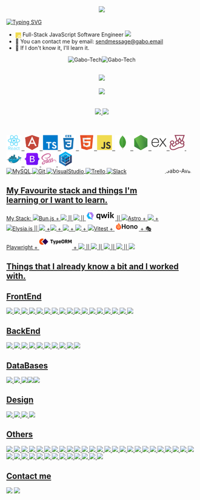 <div id="header" align="center">
  <img src="https://media.giphy.com/media/RN8FdaB6T1bkkI5n4I/giphy.gif" width="100"/>
</div>

[![Typing SVG](https://readme-typing-svg.demolab.com/?lines=Hi+there!;I'm+Gabriel!+👋)](https://git.io/typing-svg)


- <img align="center" alt="Rafa-Js" height="15" width="15" src="https://raw.githubusercontent.com/devicons/devicon/master/icons/javascript/javascript-plain.svg"> Full-Stack JavaScript Software Engineer <img src="https://media.giphy.com/media/WUlplcMpOCEmTGBtBW/giphy.gif" width="30">
- 📩 You can contact me by email: sendmessage@gabo.email
- 🤗 If I don't know it, I'll learn it. 
<p align="center"> <img src="https://badges.pufler.dev/repos/Gabo-Tech" alt="Gabo-Tech" /><img src="https://komarev.com/ghpvc/?username=Gabo-Tech " alt="Gabo-Tech" /> </p>

<div align="center">
  <a href="https://github.com/Gabo-Tech"></a><br>
  <img height="165em" src="https://github-readme-stats.vercel.app/api?username=Gabo-Tech&show_icons=true&bg_color=DEG,000000,17b900&border_radius=20&title_color=ffffff&text_color=ffffff&icon_color=249f89&include_all_commits=true&count_private=true"/><br><br>
  <img height="226em" src="https://github-readme-stats.vercel.app/api/top-langs/?username=Gabo-Tech&layout=compact&langs_count=8&bg_color=DEG,000000,17b900&border_radius=20&title_color=ffffff&text_color=ffffff&icon_color=249f89"/>
</div><br><br>
  <div align="center">
  <a href="https://github.com/Gabo-Tech">
  <img height="300em"  src="https://wakatime.com/share/@3820edef-161f-4e1e-ae66-f24e2cd7d16a/2f236fa0-40d5-4f7e-9be0-e6ea43eff3dd.svg"/>
  <img height="300em" src="https://wakatime.com/share/@3820edef-161f-4e1e-ae66-f24e2cd7d16a/7c4a24e6-a376-41bd-8c0d-647dc96041f4.svg"/>
</div><br><br>

</div>
<div style="display: inline_block"><br>
 <img src="https://github.com/devicons/devicon/blob/master/icons/react/react-original-wordmark.svg" title="React" alt="React" width="40" height="40"/>&nbsp;  
   <img src="https://github.com/devicons/devicon/blob/master/icons/angularjs/angularjs-plain.svg" title="Angular" alt="Angular" width="40" height="40"/>&nbsp;
     <img src="https://github.com/devicons/devicon/blob/master/icons/typescript/typescript-plain.svg" title="Angular" alt="Angular" width="40" height="40"/>&nbsp;
  <img src="https://github.com/devicons/devicon/blob/master/icons/css3/css3-plain-wordmark.svg"  title="CSS3" alt="CSS" width="40" height="40"/>&nbsp;
  <img src="https://github.com/devicons/devicon/blob/master/icons/html5/html5-original.svg" title="HTML5" alt="HTML" width="40" height="40"/>&nbsp;
  <img src="https://github.com/devicons/devicon/blob/master/icons/javascript/javascript-original.svg" title="JavaScript" alt="JavaScript" width="40" height="40"/>&nbsp;
  <img src="https://github.com/devicons/devicon/blob/master/icons/mongodb/mongodb-original.svg" title="MongoDB" alt="MongoDB" width="40" height="40"/>&nbsp;
  <img src="https://github.com/devicons/devicon/blob/master/icons/nodejs/nodejs-original.svg" title="NodeJS" alt="NodeJS" width="40" height="40"/>&nbsp;
  <img src="https://github.com/devicons/devicon/blob/master/icons/express/express-original.svg" title="Express" alt="Express" width="40" height="40"/>&nbsp;
  <img src="https://github.com/devicons/devicon/blob/master/icons/jest/jest-plain.svg" title="Jest" alt="Jest" width="40" height="40"/>&nbsp;
  <img src="https://github.com/devicons/devicon/blob/master/icons/docker/docker-original.svg" title="Docker" alt="Docker" width="40" height="40"/>&nbsp;
  <img src="https://github.com/devicons/devicon/blob/master/icons/bootstrap/bootstrap-original.svg" title="Bootstrap" **alt="Bootstrap" width="40" height="40"/>
  <img src="https://github.com/devicons/devicon/blob/master/icons/sass/sass-original.svg" title="Sass" **alt="Sass" width="40" height="40"/>
  <img src="https://github.com/devicons/devicon/blob/master/icons/sequelize/sequelize-original.svg" title="Sequelize" **alt="Sequelize" width="40" height="40"/>
  
  <br/>
  
  <img align="center" alt="MySQL" height="40" width="50" src="https://pngimg.com/uploads/mysql/mysql_PNG24.png">
  <img align="center" alt="Git" height="40" width="40" src="https://cdn.jsdelivr.net/gh/devicons/devicon/icons/git/git-original.svg">
  <img align="center" alt="VisualStudio" height="40" width="40" src="https://user-images.githubusercontent.com/674621/71187801-14e60a80-2280-11ea-94c9-e56576f76baf.png">
  <img align="center" alt="Trello" height="40" width="40" src="https://cdn.jsdelivr.net/gh/devicons/devicon/icons/trello/trello-plain.svg">
  <img align="center" alt="Slack" height="40" width="40" src="https://cdn.jsdelivr.net/gh/devicons/devicon/icons/slack/slack-original.svg">
  <img align="right" alt="Gabo-Avatar" height="150" style="border-radius:60px;" src='https://avataaars.io/?avatarStyle=Transparent&topType=ShortHairShortWaved&accessoriesType=Blank&hairColor=Blonde&clotheType=Hoodie&clotheColor=Gray&eyeType=Default&eyebrowType=RaisedExcitedNatural&mouthType=Twinkle&skinColor=Light'
/>
</div>
<h2>My Favourite stack and things I'm learning or I want to learn.</h2>
<div>
My Stack: <img height="24px" src="https://user-images.githubusercontent.com/709451/182802334-d9c42afe-f35d-4a7b-86ea-9985f73f20c3.png">Bun.js    +    <img height="24px" src="https://img.shields.io/badge/SolidJS-2c4f7c?style=for-the-badge&logo=solid&logoColor=c8c9cb">    ||    <img height="24px" src="https://solito.dev/img/solito.svg">    ||    <img height="24px" src="https://raw.githubusercontent.com/BuilderIO/qwik/main/.github/assets/qwik-logo.svg">     ||    <img height="24px" src="https://github.com/withastro/astro/blob/main/assets/social/avatar.png?raw=true">Astro    +    <img height="24px" src="https://crawlee.dev/img/crawlee-dark.svg">     +    <img height="24px" src="https://elysiajs.com/assets/elysia.svg">Elysia.js    ||    <img height="24px" src="https://drogon.org/images/drogon-concise-white.png">    +<img height="24px" src="https://img.shields.io/badge/tauri-%2324C8DB.svg?style=for-the-badge&logo=tauri&logoColor=%23FFFFFF">    +    <img height="24px" src="https://user-images.githubusercontent.com/236501/105104854-e5e42e80-5a67-11eb-8cb8-46fccb079062.png">    +    <img height="24px" src="https://img.shields.io/badge/vite-%23646CFF.svg?style=for-the-badge&logo=vite&logoColor=white">    +    <img height="24px" src="https://user-images.githubusercontent.com/11247099/145112184-a9ff6727-661c-439d-9ada-963124a281f7.png">Vitest    +    <img height="24px" src="https://raw.githubusercontent.com/honojs/hono/main/docs/images/hono-title.png">    +    🎭 Playwright    +    <img height="40px" src="https://github.com/typeorm/typeorm/raw/master/resources/logo_big.png">    +    <img height="24px" src="https://img.shields.io/badge/cassandra-%231287B1.svg?style=for-the-badge&logo=apache-cassandra&logoColor=white">    ||    <img height="24px" src="https://img.shields.io/badge/MariaDB-003545?style=for-the-badge&logo=mariadb&logoColor=white">    ||    <img height="24px" src="https://img.shields.io/badge/MongoDB-%234ea94b.svg?style=for-the-badge&logo=mongodb&logoColor=white">    ||     <img height="24px" src="https://img.shields.io/badge/SurrealDB-FF00A0?style=for-the-badge&logo=surrealdb&logoColor=white"> ||     <img height="24px" src="https://supabase.com/_next/image?url=%2F_next%2Fstatic%2Fmedia%2Fsupabase-logo-wordmark--dark.53d797e9.png&w=128&q=75">
</div>
<h2>Things that I already know a bit and I worked with.</h2>
<h2>FrontEnd</h2>
<div>
  <img height="24px" src="https://img.shields.io/badge/html5-%23E34F26.svg?style=for-the-badge&logo=html5&logoColor=white">
  <img height="24px" src="https://img.shields.io/badge/css3-%231572B6.svg?style=for-the-badge&logo=css3&logoColor=white">
  <img height="24px" src="https://img.shields.io/badge/bootstrap-%23563D7C.svg?style=for-the-badge&logo=bootstrap&logoColor=white">
   <img height="24px" src="https://img.shields.io/badge/-AntDesign-%230170FE?style=for-the-badge&logo=ant-design&logoColor=white">
  <img height="24px" src="https://img.shields.io/badge/tailwindcss-%2338B2AC.svg?style=for-the-badge&logo=tailwind-css&logoColor=white">
    <img height="24px" src="https://img.shields.io/badge/jquery-%230769AD.svg?style=for-the-badge&logo=jquery&logoColor=white">
  <img height="24px" src="https://img.shields.io/badge/react-%2320232a.svg?style=for-the-badge&logo=react&logoColor=%2361DAFB">
    <img height="24px" src="https://img.shields.io/badge/react_native-%2320232a.svg?style=for-the-badge&logo=react&logoColor=%2361DAFB">
    <img height="24px" src="https://img.shields.io/badge/React_Router-CA4245?style=for-the-badge&logo=react-router&logoColor=white">
    <img height="24px" src="https://img.shields.io/badge/redux-%23593d88.svg?style=for-the-badge&logo=redux&logoColor=white">
  <img height="24px" src="https://img.shields.io/badge/chart.js-F5788D.svg?style=for-the-badge&logo=chart.js&logoColor=white">
  <img height="24px" src="https://img.shields.io/badge/SASS-hotpink.svg?style=for-the-badge&logo=SASS&logoColor=white">
    <img height="24px" src="https://img.shields.io/badge/MUI-%230081CB.svg?style=for-the-badge&logo=mui&logoColor=white">
     <img height="24px" src="https://img.shields.io/badge/markdown-%23000000.svg?style=for-the-badge&logo=markdown&logoColor=white)">
 <img height="24px" src="https://img.shields.io/badge/angular-%23DD0031.svg?style=for-the-badge&logo=angular&logoColor=white">
   <img height="24px" src="https://img.shields.io/badge/svelte-%23E34F26.svg?style=for-the-badge&logo=svelte&logoColor=white">
   <img height="24px" src="https://img.shields.io/badge/tauri-%23FF9900.svg?style=for-the-badge&logo=tauri&logoColor=white">
</div>

<h2>BackEnd</h2>
<div>
  <img height="24px" src="https://img.shields.io/badge/node.js-6DA55F?style=for-the-badge&logo=node.js&logoColor=white">
  <img height="24px" src="https://img.shields.io/badge/express.js-%23404d59.svg?style=for-the-badge&logo=express&logoColor=%2361DAFB">
    <img height="24px" src="https://img.shields.io/badge/Next-black?style=for-the-badge&logo=next.js&logoColor=white">
  <img height="24px" src="https://img.shields.io/badge/Sequelize-52B0E7?style=for-the-badge&logo=Sequelize&logoColor=white">
  <img height="24px" src="https://img.shields.io/badge/JWT-black?style=for-the-badge&logo=JSON%20web%20tokens">
  <img height="24px" src="https://img.shields.io/badge/-jest-%23C21325?style=for-the-badge&logo=jest&logoColor=white">
  <img height="24px" src="https://img.shields.io/badge/Postman-FF6C37?style=for-the-badge&logo=postman&logoColor=white">
    <img height="24px" src="https://img.shields.io/badge/Insomnia-black?style=for-the-badge&logo=insomnia&logoColor=5849BE">
    <img height="24px" src="https://img.shields.io/badge/-Swagger-%23Clojure?style=for-the-badge&logo=swagger&logoColor=white">
    <img height="24px" src="https://img.shields.io/badge/nginx-%23009639.svg?style=for-the-badge&logo=nginx&logoColor=white">
</div>

<h2>DataBases</h2>
<div>
    <img height="24px" src="https://img.shields.io/badge/firebase-%23039BE5.svg?style=for-the-badge&logo=firebase"> <img height="24px" src="https://img.shields.io/badge/MongoDB-%234ea94b.svg?style=for-the-badge&logo=mongodb&logoColor=white">  <img height="24px" src="https://img.shields.io/badge/mysql-%2300f.svg?style=for-the-badge&logo=mysql&logoColor=white"><img height="24px" src="https://img.shields.io/badge/postgres-%2300f.svg?style=for-the-badge&logo=postgresql&logoColor=white"><img height="24px" src="https://img.shields.io/badge/sqlite-%2307405e.svg?style=for-the-badge&logo=sqlite&logoColor=white">
  </div>
<h2>Design</h2>
<div>
  <img height="24px" src="https://img.shields.io/badge/Canva-%2300C4CC.svg?style=for-the-badge&logo=Canva&logoColor=white">  <img height="24px" src="https://img.shields.io/badge/figma-%23F24E1E.svg?style=for-the-badge&logo=figma&logoColor=white">  <img height="24px" src="https://img.shields.io/badge/Gimp-657D8B?style=for-the-badge&logo=gimp&logoColor=FFFFFF">  <img height="24px" src="https://img.shields.io/badge/Inkscape-e0e0e0?style=for-the-badge&logo=inkscape&logoColor=080A13">
</div>
<h2>Others</h2>
<div>
  <img height="24px" src="https://img.shields.io/badge/-mocha-%238D6748?style=for-the-badge&logo=mocha&logoColor=white">
    <img height="24px" src="https://img.shields.io/badge/-cypress-%23E5E5E5?style=for-the-badge&logo=cypress&logoColor=058a5">
  <img height="24px" src="https://img.shields.io/badge/NPM-%23000000.svg?style=for-the-badge&logo=npm&logoColor=white">
    <img height="24px" src="https://img.shields.io/badge/yarn-%232C8EBB.svg?style=for-the-badge&logo=yarn&logoColor=white">
    <img height="24px" src="https://img.shields.io/badge/javascript-%23323330.svg?style=for-the-badge&logo=javascript&logoColor=%23F7DF1E">
    <img height="24px" src="https://img.shields.io/badge/TypeScript-%230081CB.svg?style=for-the-badge&logo=typescript&logoColor=white">
    <img height="24px" src="https://img.shields.io/badge/vite-%23646CFF.svg?style=for-the-badge&logo=vite&logoColor=white">
   <img height="24px" src="https://img.shields.io/badge/webpack-%238DD6F9.svg?style=for-the-badge&logo=webpack&logoColor=black">
    <img height="24px" src="https://img.shields.io/badge/heroku-%23430098.svg?style=for-the-badge&logo=heroku&logoColor=white">
  <img height="24px" src="https://img.shields.io/badge/AWS-%23FF9900.svg?style=for-the-badge&logo=amazon-aws&logoColor=white">
    <img height="24px" src="https://img.shields.io/badge/DigitalOcean-%230167ff.svg?style=for-the-badge&logo=digitalOcean&logoColor=white">
      <img height="24px" src="https://img.shields.io/badge/Codeberg-2185D0?style=for-the-badge&logo=Codeberg&logoColor=white">
    <img height="24px" src="https://img.shields.io/badge/vercel-%23000000.svg?style=for-the-badge&logo=vercel&logoColor=white">
      <img height="24px" src="https://img.shields.io/badge/netlify-%23000000.svg?style=for-the-badge&logo=netlify&logoColor=#00C7B7">
  <img height="24px" src="https://img.shields.io/badge/expo-1C1E24?style=for-the-badge&logo=expo&logoColor=#D04A37">
  <img height="24px" src="https://img.shields.io/badge/Atom-%2366595C.svg?style=for-the-badge&logo=atom&logoColor=white">
    <img height="24px" src="https://img.shields.io/badge/CodePen-white?style=for-the-badge&logo=codepen&logoColor=black">
    <img height="24px" src="https://img.shields.io/badge/Codesandbox-040404?style=for-the-badge&logo=codesandbox&logoColor=DBDBDB">
    <img height="24px" src="https://img.shields.io/badge/sublime_text-%23575757.svg?style=for-the-badge&logo=sublime-text&logoColor=important">
   <img height="24px" src="https://img.shields.io/badge/Visual%20Studio%20Code-0078d7.svg?style=for-the-badge&logo=visual-studio-code&logoColor=white">
   <img height="24px" src="https://img.shields.io/badge/ESLint-4B3263?style=for-the-badge&logo=eslint&logoColor=white">
    <img height="24px" src="https://img.shields.io/badge/-RaspberryPi-C51A4A?style=for-the-badge&logo=Raspberry-Pi">
   <img height="24px" src="https://img.shields.io/badge/pihole-%2396060C.svg?style=for-the-badge&logo=pi-hole&logoColor=white">
  <img height="24px" src="https://img.shields.io/badge/git-%23F05033.svg?style=for-the-badge&logo=git&logoColor=white">
  <img height="24px" src="https://img.shields.io/badge/Linux-FCC624?style=for-the-badge&logo=linux&logoColor=black">
  <img height="24px" src="https://img.shields.io/badge/Windows-0078D6?style=for-the-badge&logo=windows&logoColor=white">
  <img height="24px" src="https://img.shields.io/badge/Trello-%23026AA7.svg?style=for-the-badge&logo=Trello&logoColor=white">
    <img height="24px" src="https://img.shields.io/badge/Airtable-18BFFF?style=for-the-badge&logo=Airtable&logoColor=white">
<img height="24px" src="https://img.shields.io/badge/jira-%230A0FFF.svg?style=for-the-badge&logo=jira&logoColor=white">
    <img height="24px" src="https://img.shields.io/badge/tor-%237E4798.svg?style=for-the-badge&logo=tor-project&logoColor=white">
   <img height="24px" src="https://img.shields.io/badge/dependabot-025E8C?style=for-the-badge&logo=dependabot&logoColor=white">
     <img height="24px" src="https://img.shields.io/badge/github%20actions-%232671E5.svg?style=for-the-badge&logo=githubactions&logoColor=white">
  <img height="24px" src="https://img.shields.io/badge/OpenWRT-00B5E2?style=for-the-badge&logo=OpenWrt&logoColor=white">
    <img height="24px" src="https://img.shields.io/badge/Pop!_OS-48B9C7?style=for-the-badge&logo=Pop!_OS&logoColor=white">
      <img height="24px" src="https://img.shields.io/badge/Tails%20-56347C?&style=for-the-badge&logo=tails&logoColor=white">
  <img height="24px" src="https://img.shields.io/badge/Kali-268BEE?style=for-the-badge&logo=kalilinux&logoColor=white">
    <img height="24px" src="https://img.shields.io/badge/Arch%20Linux-1793D1?logo=arch-linux&logoColor=fff&style=for-the-badge">
    <img height="24px" src="https://img.shields.io/badge/bitwarden-%23175DDC.svg?style=for-the-badge&logo=bitwarden&logoColor=white">

</div>
                       
<h2>Contact me</h2>

  <a href = "mailto:sendmessage@gabo.email"><img src="https://img.shields.io/badge/-Gmail-%23333?style=for-the-badge&logo=gmail&logoColor=white" target="_blank"></a>
    <a href="https://www.linkedin.com/in/gabowebdeveloper/" target="_blank"><img src="https://img.shields.io/badge/-LinkedIn-%230077B5?style=for-the-badge&logo=linkedin&logoColor=white" target="_blank"></a> 
